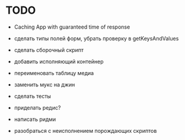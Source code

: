 
TODO
====






- Caching App with guaranteed time of response



- сделать типы полей форм, убрать проверку в getKeysAndValues
- сделать сборочный скрипт
- добавить исполняющий контейнер
- переименовать таблицу медиа
- заменить мукс на джин
- сделать тесты
- приделать редис?
- написать ридми
- разобраться с неисполнением порождающих скриптов
